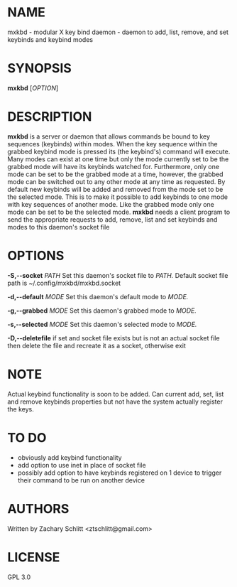 # NAME

mxkbd - modular X key bind daemon - daemon to add, list, remove, and set keybinds and keybind modes

# SYNOPSIS

**mxkbd** \[*OPTION*\]

# DESCRIPTION

**mxkbd** is a server or daemon that allows commands be bound to key sequences (keybinds) within modes. When the key sequence within the grabbed keybind mode is pressed its (the keybind\'s) command will execute. Many modes can exist at one time but only the mode currently set to be the grabbed mode will have its keybinds watched for. Furthermore, only one mode can be set to be the grabbed mode at a time, however, the grabbed mode can be switched out to any other mode at any time as requested. By default new keybinds will be added and removed from the mode set to be the selected mode. This is to make it possible to add keybinds to one mode with key sequences of another mode. Like the grabbed mode only one mode can be set to be the selected mode. **mxkbd** needs a client program to send the appropriate requests to add, remove, list and set keybinds and modes to this daemon\'s socket file

# OPTIONS

**-S,--socket** *PATH*
Set this daemon's socket file to *PATH.* Default socket file path is \~/.config/mxkbd/mxkbd.socket

**-d,--default** *MODE*
Set this daemon's default mode to *MODE.*

**-g,--grabbed** *MODE*
Set this daemon's grabbed mode to *MODE.*

**-s,--selected** *MODE*
Set this daemon's selected mode to *MODE.*

**-D,--deletefile**
if set and socket file exists but is not an actual socket file then delete the file and recreate it as a socket, otherwise exit

# NOTE

Actual keybind functionality is soon to be added. Can current add, set, list and remove keybinds properties but not have the system actually register the keys.

# TO DO

- obviously add keybind functionality
- add option to use inet in place of socket file
- possibly add option to have keybinds registered on 1 device to trigger their command to be run on another device

# AUTHORS

Written by Zachary Schlitt \<ztschlitt\@gmail.com>

# LICENSE

GPL 3.0